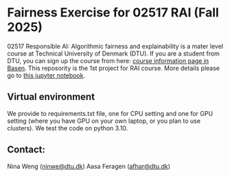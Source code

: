 # Fairness Exercise for 02517 RAI (Fall 2025)

02517 Responsible AI: Algorithmic fairness and explainability is a mater level course at Technical University of Denmark (DTU). If you are a student from DTU, you can sign up the course from here: [course information page in Basen](https://kurser.dtu.dk/course/02517). 
This reposority is the 1st project for RAI course. More details please go to [this jupyter notebook](./exercise.ipynb).

## Virtual environment 
We provide to requirements.txt file, one for CPU setting and one for GPU setting (where you have GPU on your own laptop, or you plan to use clusters). We test the code on python 3.10. 

## Contact:
Nina Weng (ninwe@dtu.dk)
Aasa Feragen (afhar@dtu.dk)

